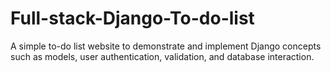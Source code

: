 # Full-stack-Django-To-do-list
A simple to-do list website to demonstrate and implement Django concepts such as models, user authentication, validation, and database interaction.
